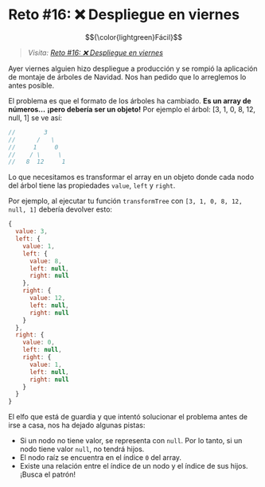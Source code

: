 # Reto #16: ❌ Despliegue en viernes

$${\color{lightgreen}Fácil}$$

> _Visita: [Reto #16: ❌ Despliegue en viernes](https://adventjs.dev/es/challenges/2023/16)_

Ayer viernes alguien hizo despliegue a producción y se rompió la aplicación de
montaje de árboles de Navidad. Nos han pedido que lo arreglemos lo antes posible.

El problema es que el formato de los árboles ha cambiado. **Es un array de números…**
**¡pero debería ser un objeto!** Por ejemplo el árbol: [3, 1, 0, 8, 12, null, 1] se
ve así:

```javascript
//        3
//      /   \
//     1     0
//    / \     \
//   8  12     1
```

Lo que necesitamos es transformar el array en un objeto donde cada nodo del árbol
tiene las propiedades `value`, `left` y `right`.

Por ejemplo, al ejecutar tu función `transformTree` con `[3, 1, 0, 8, 12, null, 1]`
debería devolver esto:

```javascript
{
  value: 3,
  left: {
    value: 1,
    left: {
      value: 8,
      left: null,
      right: null
    },
    right: {
      value: 12,
      left: null,
      right: null
    }
  },
  right: {
    value: 0,
    left: null,
    right: {
      value: 1,
      left: null,
      right: null
    }
  }
}
```

El elfo que está de guardia y que intentó solucionar el problema antes de irse a
casa, nos ha dejado algunas pistas:

- Si un nodo no tiene valor, se representa con `null`. Por lo tanto, si un nodo tiene
valor `null`, no tendrá hijos.
- El nodo raíz se encuentra en el índice `0` del array.
- Existe una relación entre el índice de un nodo y el índice de sus hijos. ¡Busca
el patrón!
